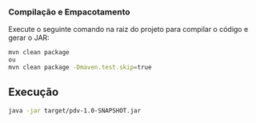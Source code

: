 ### Compilação e Empacotamento
Execute o seguinte comando na raiz do projeto para compilar o código e gerar o JAR:

```bash
mvn clean package   
ou
mvn clean package -Dmaven.test.skip=true

```
## Execução

```bash
java -jar target/pdv-1.0-SNAPSHOT.jar
```
